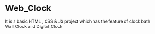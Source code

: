 # Web_Clock
It is a basic HTML , CSS & JS project which has the feature of clock bath Wall_Clock and Digital_Clock
